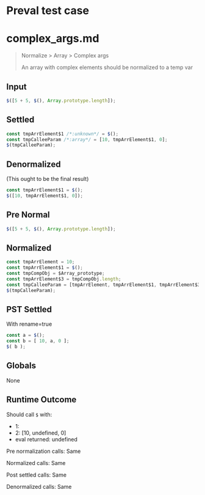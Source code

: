 # Preval test case

# complex_args.md

> Normalize > Array > Complex args
>
> An array with complex elements should be normalized to a temp var

## Input

`````js filename=intro
$([5 + 5, $(), Array.prototype.length]);
`````

## Settled


`````js filename=intro
const tmpArrElement$1 /*:unknown*/ = $();
const tmpCalleeParam /*:array*/ = [10, tmpArrElement$1, 0];
$(tmpCalleeParam);
`````

## Denormalized
(This ought to be the final result)

`````js filename=intro
const tmpArrElement$1 = $();
$([10, tmpArrElement$1, 0]);
`````

## Pre Normal


`````js filename=intro
$([5 + 5, $(), Array.prototype.length]);
`````

## Normalized


`````js filename=intro
const tmpArrElement = 10;
const tmpArrElement$1 = $();
const tmpCompObj = $Array_prototype;
const tmpArrElement$3 = tmpCompObj.length;
const tmpCalleeParam = [tmpArrElement, tmpArrElement$1, tmpArrElement$3];
$(tmpCalleeParam);
`````

## PST Settled
With rename=true

`````js filename=intro
const a = $();
const b = [ 10, a, 0 ];
$( b );
`````

## Globals

None

## Runtime Outcome

Should call `$` with:
 - 1: 
 - 2: [10, undefined, 0]
 - eval returned: undefined

Pre normalization calls: Same

Normalized calls: Same

Post settled calls: Same

Denormalized calls: Same
